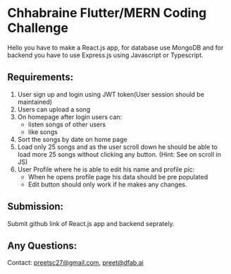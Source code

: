 # Chhabraine Flutter/MERN Coding Challenge

Hello you have to make a React.js app, for database use MongoDB and for backend you have to use Express.js using Javascript or Typescript.

## Requirements:
1. User sign up and login using JWT token(User session should be maintained)
2. Users can upload a song 
3. On homepage after login users can:
   * listen songs of other users 
   * like songs
4. Sort the songs by date on home page
5. Load only 25 songs and as the user scroll down he should be able to load more 25 songs without clicking any button. (Hint: See on scroll in JS)
6. User Profile where he is able to edit his name and profile pic:
    * When he opens profile page his data should be pre populated
    * Edit button should only work if he makes any changes.

## Submission:
Submit github link of React.js app and backend seprately.

## Any Questions:
Contact: preetsc27@gmail.com, preet@dfab.ai
